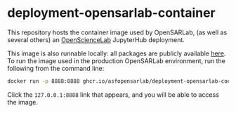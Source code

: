 # deployment-opensarlab-container

This repository hosts the container image used by OpenSARLab,
(as well as several others) an
[OpenScienceLab](https://asf.alaska.edu/asf-services-open-science-lab/)
JupyterHub deployment.

This image is also runnable locally: all packages are publicly available
[here](https://github.com/orgs/ASFOpenSARlab/packages/container/package/deployment-opensarlab-container_sar).
To run the image used in the production OpenSARLab environment, run
the following from the command line:

```bash
docker run -p 8888:8888 ghcr.io/asfopensarlab/deployment-opensarlab-container_sar:main
```

Click the `127.0.0.1:8888` link that appears, and you will be able to access the image.
